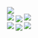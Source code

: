 
<img align="center" src="https://i.ibb.co/qjn1rPz/asratul-hasan-nahid.png" />
<div>
  <img align="start" src="https://i.ibb.co/WV83jG9/facebook.png" />
  <img align="center" src="https://i.ibb.co/Rg45ZrP/dribbble.png" />
  <img align="end" src="https://i.ibb.co/rQZfq6d/twitter.png" />
</div>
<div>
  <img align="start" src="https://i.ibb.co/YPFHN6S/instagram.png" />
  <img align="center" src="https://i.ibb.co/g6J3xz4/linkedin.png" />
  <img align="end" src="https://i.ibb.co/LgtL93g/youtube.png" />
</div>


